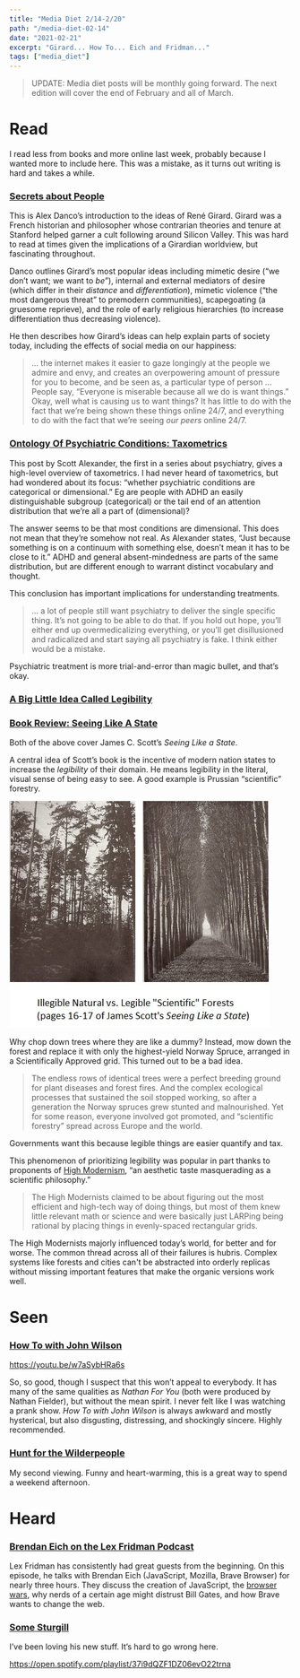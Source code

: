 ```yaml
---
title: "Media Diet 2/14-2/20"
path: "/media-diet-02-14"
date: "2021-02-21"
excerpt: "Girard... How To... Eich and Fridman..."
tags: ["media_diet"]
---
```


> UPDATE: Media diet posts will be monthly going forward. The next edition will cover the end of February and all of March.

# Read

I read less from books and more online last week, probably because I wanted more to include here. This was a mistake, as it turns out writing is hard and takes a while.

### <a href="https://alexdanco.com/2019/04/28/secrets-about-people-a-short-and-dangerous-introduction-to-rene-girard/" target="_blank">Secrets about People</a>

This is Alex Danco’s introduction to the ideas of René Girard. Girard was a French historian and philosopher whose contrarian theories and tenure at Stanford helped garner a cult following around Silicon Valley. This was hard to read at times given the implications of a Girardian worldview, but fascinating throughout.

Danco outlines Girard’s most popular ideas including mimetic desire (“we don’t want; we want to _be_”), internal and external mediators of desire (which differ in their _distance_ and _differentiation_), mimetic violence (“the most dangerous threat” to premodern communities), scapegoating (a gruesome reprieve), and the role of early religious hierarchies (to increase differentiation thus decreasing violence).

He then describes how Girard’s ideas can help explain parts of society today, including the effects of social media on our happiness:

> ... the internet makes it easier to gaze longingly at the people we admire and envy, and creates an overpowering amount of pressure for you to become, and be seen as, a particular type of person ... People say, “Everyone is miserable because all we do is want things.” Okay, well what is causing us to want things? It has little to do with the fact that we’re being shown these things online 24/7, and everything to do with the fact that we’re seeing _our peers_ online 24/7.

### <a href="https://astralcodexten.substack.com/p/ontology-of-psychiatric-conditions" target="_blank">Ontology Of Psychiatric Conditions: Taxometrics</a>

This post by Scott Alexander, the first in a series about psychiatry, gives a high-level overview of taxometrics. I had never heard of taxometrics, but had wondered about its focus: “whether psychiatric conditions are categorical or dimensional.” Eg are people with ADHD an easily distinguishable subgroup (categorical) or the tail end of an attention distribution that we’re all a part of (dimensional)?

The answer seems to be that most conditions are dimensional. This does not mean that they’re somehow not real. As Alexander states, “Just because something is on a continuum with something else, doesn’t mean it has to be close to it.” ADHD and general absent-mindedness are parts of the same distribution, but are different enough to warrant distinct vocabulary and thought.

This conclusion has important implications for understanding treatments.

> ... a lot of people still want psychiatry to deliver the single specific thing. It’s not going to be able to do that. If you hold out hope, you’ll either end up overmedicalizing everything, or you’ll get disillusioned and radicalized and start saying all psychiatry is fake. I think either would be a mistake.

Psychiatric treatment is more trial-and-error than magic bullet, and that’s okay.

### <a href="https://www.ribbonfarm.com/2010/07/26/a-big-little-idea-called-legibility/" target="_blank">A Big Little Idea Called Legibility</a>

### <a href="https://slatestarcodex.com/2017/03/16/book-review-seeing-like-a-state/" target="_blank">Book Review: Seeing Like A State</a>

Both of the above cover James C. Scott’s _Seeing Like a State_.

A central idea of Scott’s book is the incentive of modern nation states to increase the _legibility_ of their domain. He means legibility in the literal, visual sense of being easy to see. A good example is Prussian “scientific” forestry.

<img src="../images/scientific-forestry.jpg">

Why chop down trees where they are like a dummy? Instead, mow down the forest and replace it with only the highest-yield Norway Spruce, arranged in a Scientifically Approved grid. This turned out to be a bad idea.

> The endless rows of identical trees were a perfect breeding ground for plant diseases and forest fires. And the complex ecological processes that sustained the soil stopped working, so after a generation the Norway spruces grew stunted and malnourished. Yet for some reason, everyone involved got promoted, and “scientific forestry” spread across Europe and the world.

Governments want this because legible things are easier quantify and tax.

This phenomenon of prioritizing legibility was popular in part thanks to proponents of <a href="https://en.wikipedia.org/wiki/High_modernism" target="_blank">High Modernism</a>, “an aesthetic taste masquerading as a scientific philosophy.”

> The High Modernists claimed to be about figuring out the most efficient and high-tech way of doing things, but most of them knew little relevant math or science and were basically just LARPing being rational by placing things in evenly-spaced rectangular grids.

The High Modernists majorly influenced today’s world, for better and for worse. The common thread across all of their failures is hubris. Complex systems like forests and cities can't be abstracted into orderly replicas without missing important features that make the organic versions work well.

# Seen

### <a href="https://www.hbo.com/how-to-with-john-wilson" target="_blank">How To with John Wilson</a>

https://youtu.be/w7aSybHRa6s

So, so good, though I suspect that this won’t appeal to everybody. It has many of the same qualities as _Nathan For You_ (both were produced by Nathan Fielder), but without the mean spirit. I never felt like I was watching a prank show. _How To with John Wilson_ is always awkward and mostly hysterical, but also disgusting, distressing, and shockingly sincere. Highly recommended.

### <a href="https://www.imdb.com/title/tt4698684/" target="_blank">Hunt for the Wilderpeople</a>

My second viewing. Funny and heart-warming, this is a great way to spend a weekend afternoon.

# Heard

### <a href="https://www.youtube.com/watch?v=krB0enBeSiE" target="_blank">Brendan Eich on the Lex Fridman Podcast</a>

Lex Fridman has consistently had great guests from the beginning. On this episode, he talks with Brendan Eich (JavaScript, Mozilla, Brave Browser) for nearly three hours. They discuss the creation of JavaScript, the <a href="https://en.wikipedia.org/wiki/Browser_wars" target="_blank">browser wars</a>, why nerds of a certain age might distrust Bill Gates, and how Brave wants to change the web.

### <a href="https://open.spotify.com/playlist/37i9dQZF1DZ06evO22trna" target="_blank">Some Sturgill</a>

I’ve been loving his new stuff. It’s hard to go wrong here.

https://open.spotify.com/playlist/37i9dQZF1DZ06evO22trna
